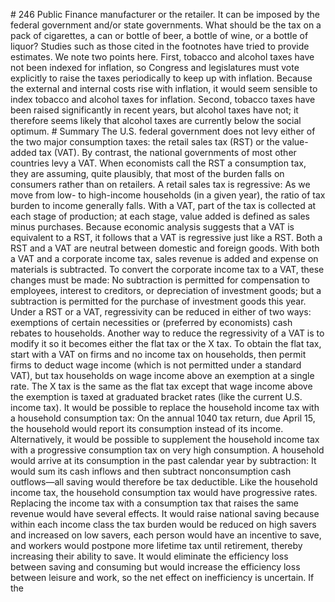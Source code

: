 \# 246 Public Finance manufacturer or the retailer. It can be imposed by the federal government and/or state governments. What should be the tax on a pack of cigarettes, a can or bottle of beer, a bottle of wine, or a bottle of liquor? Studies such as those cited in the footnotes have tried to provide estimates. We note two points here. First, tobacco and alcohol taxes have not been indexed for inflation, so Congress and legislatures must vote explicitly to raise the taxes periodically to keep up with inflation. Because the external and internal costs rise with inflation, it would seem sensible to index tobacco and alcohol taxes for inflation. Second, tobacco taxes have been raised significantly in recent years, but alcohol taxes have not; it therefore seems likely that alcohol taxes are currently below the social optimum. # Summary The U.S. federal government does not levy either of the two major consumption taxes: the retail sales tax (RST) or the value-added tax (VAT). By contrast, the national governments of most other countries levy a VAT. When economists call the RST a consumption tax, they are assuming, quite plausibly, that most of the burden falls on consumers rather than on retailers. A retail sales tax is regressive: As we move from low- to high-income households (in a given year), the ratio of tax burden to income generally falls. With a VAT, part of the tax is collected at each stage of production; at each stage, value added is defined as sales minus purchases. Because economic analysis suggests that a VAT is equivalent to a RST, it follows that a VAT is regressive just like a RST. Both a RST and a VAT are neutral between domestic and foreign goods. With both a VAT and a corporate income tax, sales revenue is added and expense on materials is subtracted. To convert the corporate income tax to a VAT, these changes must be made: No subtraction is permitted for compensation to employees, interest to creditors, or depreciation of investment goods; but a subtraction is permitted for the purchase of investment goods this year. Under a RST or a VAT, regressivity can be reduced in either of two ways: exemptions of certain necessities or (preferred by economists) cash rebates to households. Another way to reduce the regressivity of a VAT is to modify it so it becomes either the flat tax or the X tax. To obtain the flat tax, start with a VAT on firms and no income tax on households, then permit firms to deduct wage income (which is not permitted under a standard VAT), but tax households on wage income above an exemption at a single rate. The X tax is the same as the flat tax except that wage income above the exemption is taxed at graduated bracket rates (like the current U.S. income tax). It would be possible to replace the household income tax with a household consumption tax: On the annual 1040 tax return, due April 15, the household would report its consumption instead of its income. Alternatively, it would be possible to supplement the household income tax with a progressive consumption tax on very high consumption. A household would arrive at its consumption in the past calendar year by subtraction: It would sum its cash inflows and then subtract nonconsumption cash outflows—all saving would therefore be tax deductible. Like the household income tax, the household consumption tax would have progressive rates. Replacing the income tax with a consumption tax that raises the same revenue would have several effects. It would raise national saving because within each income class the tax burden would be reduced on high savers and increased on low savers, each person would have an incentive to save, and workers would postpone more lifetime tax until retirement, thereby increasing their ability to save. It would eliminate the efficiency loss between saving and consuming but would increase the efficiency loss between leisure and work, so the net effect on inefficiency is uncertain. If the